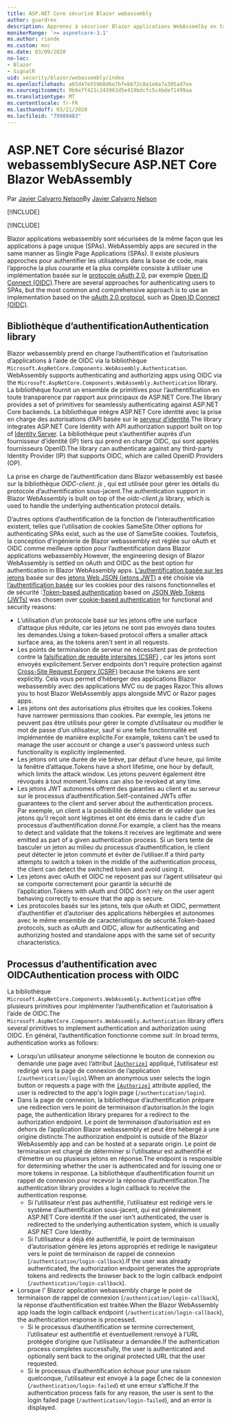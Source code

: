 ```yaml
---
title: ASP.NET Core sécurisé Blazor webassembly
author: guardrex
description: Apprenez à sécuriser Blazor applications WebAssemlby en tant qu’applications à page unique (SPAs).
monikerRange: '>= aspnetcore-3.1'
ms.author: riande
ms.custom: mvc
ms.date: 03/09/2020
no-loc:
- Blazor
- SignalR
uid: security/blazor/webassembly/index
ms.openlocfilehash: a65d47e55960d6e7bfeb672c0a1e6a7a305ad7ee
ms.sourcegitcommit: 9b6e7f421c243963d5e419bdcfc5c4bde71499aa
ms.translationtype: MT
ms.contentlocale: fr-FR
ms.lasthandoff: 03/21/2020
ms.locfileid: "79989483"
---
```

# <a name="secure-aspnet-core-opno-locblazor-webassembly"></a><span data-ttu-id="9bff5-103">ASP.NET Core sécurisé Blazor webassembly</span><span class="sxs-lookup"><span data-stu-id="9bff5-103">Secure ASP.NET Core Blazor WebAssembly</span></span>

<span data-ttu-id="9bff5-104">Par [Javier Calvarro Nelson](https://github.com/javiercn)</span><span class="sxs-lookup"><span data-stu-id="9bff5-104">By [Javier Calvarro Nelson](https://github.com/javiercn)</span></span>

[!INCLUDE[](~/includes/blazorwasm-preview-notice.md)]

[!INCLUDE[](~/includes/blazorwasm-3.2-template-article-notice.md)]

Blazor<span data-ttu-id="9bff5-105"> applications webassembly sont sécurisées de la même façon que les applications à page unique (SPAs).</span><span class="sxs-lookup"><span data-stu-id="9bff5-105"> WebAssembly apps are secured in the same manner as Single Page Applications (SPAs).</span></span> <span data-ttu-id="9bff5-106">Il existe plusieurs approches pour authentifier les utilisateurs dans la base de code, mais l’approche la plus courante et la plus complète consiste à utiliser une implémentation basée sur le [protocole oAuth 2,0](https://oauth.net/), par exemple [Open ID Connect (OIDC)](https://openid.net/connect/).</span><span class="sxs-lookup"><span data-stu-id="9bff5-106">There are several approaches for authenticating users to SPAs, but the most common and comprehensive approach is to use an implementation based on the [oAuth 2.0 protocol](https://oauth.net/), such as [Open ID Connect (OIDC)](https://openid.net/connect/).</span></span>

## <a name="authentication-library"></a><span data-ttu-id="9bff5-107">Bibliothèque d’authentification</span><span class="sxs-lookup"><span data-stu-id="9bff5-107">Authentication library</span></span>

Blazor<span data-ttu-id="9bff5-108"> webassembly prend en charge l’authentification et l’autorisation d’applications à l’aide de OIDC via la bibliothèque `Microsoft.AspNetCore.Components.WebAssembly.Authentication`.</span><span class="sxs-lookup"><span data-stu-id="9bff5-108"> WebAssembly supports authenticating and authorizing apps using OIDC via the `Microsoft.AspNetCore.Components.WebAssembly.Authentication` library.</span></span> <span data-ttu-id="9bff5-109">La bibliothèque fournit un ensemble de primitives pour l’authentification en toute transparence par rapport aux principaux de ASP.NET Core.</span><span class="sxs-lookup"><span data-stu-id="9bff5-109">The library provides a set of primitives for seamlessly authenticating against ASP.NET Core backends.</span></span> <span data-ttu-id="9bff5-110">La bibliothèque intègre ASP.NET Core identité avec la prise en charge des autorisations d’API basée sur le [serveur d’identité](https://identityserver.io/).</span><span class="sxs-lookup"><span data-stu-id="9bff5-110">The library integrates ASP.NET Core Identity with API authorization support built on top of [Identity Server](https://identityserver.io/).</span></span> <span data-ttu-id="9bff5-111">La bibliothèque peut s’authentifier auprès d’un fournisseur d’identité (IP) tiers qui prend en charge OIDC, qui sont appelés fournisseurs OpenID.</span><span class="sxs-lookup"><span data-stu-id="9bff5-111">The library can authenticate against any third-party Identity Provider (IP) that supports OIDC, which are called OpenID Providers (OP).</span></span>

<span data-ttu-id="9bff5-112">La prise en charge de l’authentification dans Blazor webassembly est basée sur la bibliothèque *OIDC-client. js* , qui est utilisée pour gérer les détails du protocole d’authentification sous-jacent.</span><span class="sxs-lookup"><span data-stu-id="9bff5-112">The authentication support in Blazor WebAssembly is built on top of the *oidc-client.js* library, which is used to handle the underlying authentication protocol details.</span></span>

<span data-ttu-id="9bff5-113">D’autres options d’authentification de la fonction de l’interauthentification existent, telles que l’utilisation de cookies SameSite.</span><span class="sxs-lookup"><span data-stu-id="9bff5-113">Other options for authenticating SPAs exist, such as the use of SameSite cookies.</span></span> <span data-ttu-id="9bff5-114">Toutefois, la conception d’ingénierie de Blazor webassembly est réglée sur oAuth et OIDC comme meilleure option pour l’authentification dans Blazor applications webassembly.</span><span class="sxs-lookup"><span data-stu-id="9bff5-114">However, the engineering design of Blazor WebAssembly is settled on oAuth and OIDC as the best option for authentication in Blazor WebAssembly apps.</span></span> <span data-ttu-id="9bff5-115">[L’authentification basée sur les jetons](xref:security/anti-request-forgery#token-based-authentication) basée sur des [jetons Web JSON (jetons JWT)](https://self-issued.info/docs/draft-ietf-oauth-json-web-token.html) a été choisie via [l’authentification basée](xref:security/anti-request-forgery#cookie-based-authentication) sur les cookies pour des raisons fonctionnelles et de sécurité :</span><span class="sxs-lookup"><span data-stu-id="9bff5-115">[Token-based authentication](xref:security/anti-request-forgery#token-based-authentication) based on [JSON Web Tokens (JWTs)](https://self-issued.info/docs/draft-ietf-oauth-json-web-token.html) was chosen over [cookie-based authentication](xref:security/anti-request-forgery#cookie-based-authentication) for functional and security reasons:</span></span>

* <span data-ttu-id="9bff5-116">L’utilisation d’un protocole basé sur les jetons offre une surface d’attaque plus réduite, car les jetons ne sont pas envoyés dans toutes les demandes.</span><span class="sxs-lookup"><span data-stu-id="9bff5-116">Using a token-based protocol offers a smaller attack surface area, as the tokens aren't sent in all requests.</span></span>
* <span data-ttu-id="9bff5-117">Les points de terminaison de serveur ne nécessitent pas de protection contre la [falsification de requête intersites (CSRF)](xref:security/anti-request-forgery) , car les jetons sont envoyés explicitement.</span><span class="sxs-lookup"><span data-stu-id="9bff5-117">Server endpoints don't require protection against [Cross-Site Request Forgery (CSRF)](xref:security/anti-request-forgery) because the tokens are sent explicitly.</span></span> <span data-ttu-id="9bff5-118">Cela vous permet d’héberger des applications Blazor webassembly avec des applications MVC ou de pages Razor.</span><span class="sxs-lookup"><span data-stu-id="9bff5-118">This allows you to host Blazor WebAssembly apps alongside MVC or Razor pages apps.</span></span>
* <span data-ttu-id="9bff5-119">Les jetons ont des autorisations plus étroites que les cookies.</span><span class="sxs-lookup"><span data-stu-id="9bff5-119">Tokens have narrower permissions than cookies.</span></span> <span data-ttu-id="9bff5-120">Par exemple, les jetons ne peuvent pas être utilisés pour gérer le compte d’utilisateur ou modifier le mot de passe d’un utilisateur, sauf si une telle fonctionnalité est implémentée de manière explicite.</span><span class="sxs-lookup"><span data-stu-id="9bff5-120">For example, tokens can't be used to manage the user account or change a user's password unless such functionality is explicitly implemented.</span></span>
* <span data-ttu-id="9bff5-121">Les jetons ont une durée de vie brève, par défaut d’une heure, qui limite la fenêtre d’attaque.</span><span class="sxs-lookup"><span data-stu-id="9bff5-121">Tokens have a short lifetime, one hour by default, which limits the attack window.</span></span> <span data-ttu-id="9bff5-122">Les jetons peuvent également être révoqués à tout moment.</span><span class="sxs-lookup"><span data-stu-id="9bff5-122">Tokens can also be revoked at any time.</span></span>
* <span data-ttu-id="9bff5-123">Les jetons JWT autonomes offrent des garanties au client et au serveur sur le processus d’authentification.</span><span class="sxs-lookup"><span data-stu-id="9bff5-123">Self-contained JWTs offer guarantees to the client and server about the authentication process.</span></span> <span data-ttu-id="9bff5-124">Par exemple, un client a la possibilité de détecter et de valider que les jetons qu’il reçoit sont légitimes et ont été émis dans le cadre d’un processus d’authentification donné.</span><span class="sxs-lookup"><span data-stu-id="9bff5-124">For example, a client has the means to detect and validate that the tokens it receives are legitimate and were emitted as part of a given authentication process.</span></span> <span data-ttu-id="9bff5-125">Si un tiers tente de basculer un jeton au milieu du processus d’authentification, le client peut détecter le jeton commuté et éviter de l’utiliser.</span><span class="sxs-lookup"><span data-stu-id="9bff5-125">If a third party attempts to switch a token in the middle of the authentication process, the client can detect the switched token and avoid using it.</span></span>
* <span data-ttu-id="9bff5-126">Les jetons avec oAuth et OIDC ne reposent pas sur l’agent utilisateur qui se comporte correctement pour garantir la sécurité de l’application.</span><span class="sxs-lookup"><span data-stu-id="9bff5-126">Tokens with oAuth and OIDC don't rely on the user agent behaving correctly to ensure that the app is secure.</span></span>
* <span data-ttu-id="9bff5-127">Les protocoles basés sur les jetons, tels que oAuth et OIDC, permettent d’authentifier et d’autoriser des applications hébergées et autonomes avec le même ensemble de caractéristiques de sécurité.</span><span class="sxs-lookup"><span data-stu-id="9bff5-127">Token-based protocols, such as oAuth and OIDC, allow for authenticating and authorizing hosted and standalone apps with the same set of security characteristics.</span></span>

## <a name="authentication-process-with-oidc"></a><span data-ttu-id="9bff5-128">Processus d’authentification avec OIDC</span><span class="sxs-lookup"><span data-stu-id="9bff5-128">Authentication process with OIDC</span></span>

<span data-ttu-id="9bff5-129">La bibliothèque `Microsoft.AspNetCore.Components.WebAssembly.Authentication` offre plusieurs primitives pour implémenter l’authentification et l’autorisation à l’aide de OIDC.</span><span class="sxs-lookup"><span data-stu-id="9bff5-129">The `Microsoft.AspNetCore.Components.WebAssembly.Authentication` library offers several primitives to implement authentication and authorization using OIDC.</span></span> <span data-ttu-id="9bff5-130">En général, l’authentification fonctionne comme suit :</span><span class="sxs-lookup"><span data-stu-id="9bff5-130">In broad terms, authentication works as follows:</span></span>

* <span data-ttu-id="9bff5-131">Lorsqu’un utilisateur anonyme sélectionne le bouton de connexion ou demande une page avec l’attribut [`[Authorize]`](xref:Microsoft.AspNetCore.Authorization.AuthorizeAttribute) appliqué, l’utilisateur est redirigé vers la page de connexion de l’application (`/authentication/login`).</span><span class="sxs-lookup"><span data-stu-id="9bff5-131">When an anonymous user selects the login button or requests a page with the [`[Authorize]`](xref:Microsoft.AspNetCore.Authorization.AuthorizeAttribute) attribute applied, the user is redirected to the app's login page (`/authentication/login`).</span></span>
* <span data-ttu-id="9bff5-132">Dans la page de connexion, la bibliothèque d’authentification prépare une redirection vers le point de terminaison d’autorisation.</span><span class="sxs-lookup"><span data-stu-id="9bff5-132">In the login page, the authentication library prepares for a redirect to the authorization endpoint.</span></span> <span data-ttu-id="9bff5-133">Le point de terminaison d’autorisation est en dehors de l’application Blazor webassembly et peut être hébergé à une origine distincte.</span><span class="sxs-lookup"><span data-stu-id="9bff5-133">The authorization endpoint is outside of the Blazor WebAssembly app and can be hosted at a separate origin.</span></span> <span data-ttu-id="9bff5-134">Le point de terminaison est chargé de déterminer si l’utilisateur est authentifié et d’émettre un ou plusieurs jetons en réponse.</span><span class="sxs-lookup"><span data-stu-id="9bff5-134">The endpoint is responsible for determining whether the user is authenticated and for issuing one or more tokens in response.</span></span> <span data-ttu-id="9bff5-135">La bibliothèque d’authentification fournit un rappel de connexion pour recevoir la réponse d’authentification.</span><span class="sxs-lookup"><span data-stu-id="9bff5-135">The authentication library provides a login callback to receive the authentication response.</span></span>
  * <span data-ttu-id="9bff5-136">Si l’utilisateur n’est pas authentifié, l’utilisateur est redirigé vers le système d’authentification sous-jacent, qui est généralement ASP.NET Core identité.</span><span class="sxs-lookup"><span data-stu-id="9bff5-136">If the user isn't authenticated, the user is redirected to the underlying authentication system, which is usually ASP.NET Core Identity.</span></span>
  * <span data-ttu-id="9bff5-137">Si l’utilisateur a déjà été authentifié, le point de terminaison d’autorisation génère les jetons appropriés et redirige le navigateur vers le point de terminaison de rappel de connexion (`/authentication/login-callback`).</span><span class="sxs-lookup"><span data-stu-id="9bff5-137">If the user was already authenticated, the authorization endpoint generates the appropriate tokens and redirects the browser back to the login callback endpoint (`/authentication/login-callback`).</span></span>
* <span data-ttu-id="9bff5-138">Lorsque l' Blazor application webassembly charge le point de terminaison de rappel de connexion (`/authentication/login-callback`), la réponse d’authentification est traitée.</span><span class="sxs-lookup"><span data-stu-id="9bff5-138">When the Blazor WebAssembly app loads the login callback endpoint (`/authentication/login-callback`), the authentication response is processed.</span></span>
  * <span data-ttu-id="9bff5-139">Si le processus d’authentification se termine correctement, l’utilisateur est authentifié et éventuellement renvoyé à l’URL protégée d’origine que l’utilisateur a demandée.</span><span class="sxs-lookup"><span data-stu-id="9bff5-139">If the authentication process completes successfully, the user is authenticated and optionally sent back to the original protected URL that the user requested.</span></span>
  * <span data-ttu-id="9bff5-140">Si le processus d’authentification échoue pour une raison quelconque, l’utilisateur est envoyé à la page Échec de la connexion (`/authentication/login-failed`) et une erreur s’affiche.</span><span class="sxs-lookup"><span data-stu-id="9bff5-140">If the authentication process fails for any reason, the user is sent to the login failed page (`/authentication/login-failed`), and an error is displayed.</span></span>
